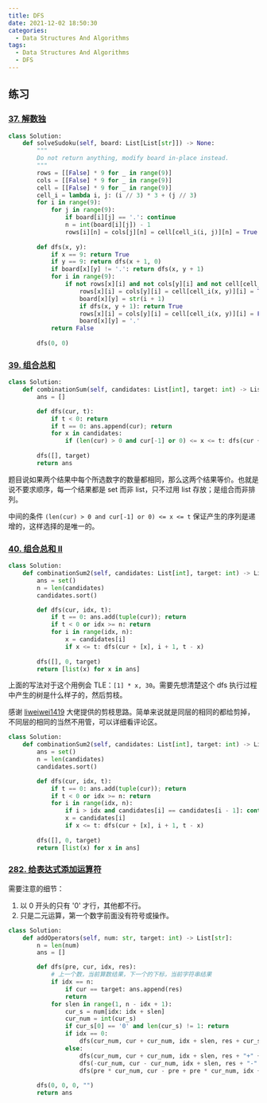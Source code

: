 ```yaml
---
title: DFS
date: 2021-12-02 18:50:30 
categories: 
  - Data Structures And Algorithms
tags: 
  - Data Structures And Algorithms
  - DFS
---
```


## 练习

### [37. 解数独](https://leetcode-cn.com/problems/sudoku-solver/)

```python lc37-1.py 
class Solution:
    def solveSudoku(self, board: List[List[str]]) -> None:
        """
        Do not return anything, modify board in-place instead.
        """
        rows = [[False] * 9 for _ in range(9)] 
        cols = [[False] * 9 for _ in range(9)] 
        cell = [[False] * 9 for _ in range(9)]
        cell_i = lambda i, j: (i // 3) * 3 + (j // 3)
        for i in range(9): 
            for j in range(9): 
                if board[i][j] == '.': continue 
                n = int(board[i][j]) - 1 
                rows[i][n] = cols[j][n] = cell[cell_i(i, j)][n] = True 
        
        def dfs(x, y): 
            if x == 9: return True 
            if y == 9: return dfs(x + 1, 0)
            if board[x][y] != '.': return dfs(x, y + 1) 
            for i in range(9): 
                if not rows[x][i] and not cols[y][i] and not cell[cell_i(x, y)][i]: 
                    rows[x][i] = cols[y][i] = cell[cell_i(x, y)][i] = True 
                    board[x][y] = str(i + 1) 
                    if dfs(x, y + 1): return True 
                    rows[x][i] = cols[y][i] = cell[cell_i(x, y)][i] = False 
                    board[x][y] = '.'
            return False 
        
        dfs(0, 0) 
```

### [39. 组合总和](https://leetcode-cn.com/problems/combination-sum/)

```python lc39-1.py
class Solution:
    def combinationSum(self, candidates: List[int], target: int) -> List[List[int]]:
        ans = [] 

        def dfs(cur, t): 
            if t < 0: return 
            if t == 0: ans.append(cur); return 
            for x in candidates: 
                if (len(cur) > 0 and cur[-1] or 0) <= x <= t: dfs(cur + [x], t - x)
        
        dfs([], target) 
        return ans 
```

题目说如果两个结果中每个所选数字的数量都相同，那么这两个结果等价。也就是说不要求顺序，每一个结果都是 set 而非 list，只不过用 list 存放；是组合而非排列。

中间的条件 `(len(cur) > 0 and cur[-1] or 0) <= x <= t` 保证产生的序列是递增的，这样选择的是唯一的。

### [40. 组合总和 II](https://leetcode-cn.com/problems/combination-sum-ii/)

```python lc40-tle-1.py
class Solution:
    def combinationSum2(self, candidates: List[int], target: int) -> List[List[int]]:
        ans = set() 
        n = len(candidates) 
        candidates.sort() 

        def dfs(cur, idx, t): 
            if t == 0: ans.add(tuple(cur)); return 
            if t < 0 or idx >= n: return 
            for i in range(idx, n): 
                x = candidates[i] 
                if x <= t: dfs(cur + [x], i + 1, t - x) 
        
        dfs([], 0, target) 
        return [list(x) for x in ans]
```

上面的写法对于这个用例会 TLE：`[1] * x, 30`。需要先想清楚这个 dfs 执行过程中产生的树是什么样子的，然后剪枝。

感谢 [liweiwei1419](https://leetcode-cn.com/problems/combination-sum-ii/solution/hui-su-suan-fa-jian-zhi-python-dai-ma-java-dai-m-3/) 大佬提供的剪枝思路。简单来说就是同层的相同的都给剪掉，不同层的相同的当然不用管，可以详细看评论区。

```python lc40-1.py
class Solution:
    def combinationSum2(self, candidates: List[int], target: int) -> List[List[int]]:
        ans = set() 
        n = len(candidates) 
        candidates.sort() 

        def dfs(cur, idx, t): 
            if t == 0: ans.add(tuple(cur)); return 
            if t < 0 or idx >= n: return 
            for i in range(idx, n): 
                if i > idx and candidates[i] == candidates[i - 1]: continue 
                x = candidates[i] 
                if x <= t: dfs(cur + [x], i + 1, t - x) 
        
        dfs([], 0, target) 
        return [list(x) for x in ans]
```

### [282. 给表达式添加运算符](https://leetcode-cn.com/problems/expression-add-operators/)

需要注意的细节：
1. 以 0 开头的只有 '0' 才行，其他都不行。
2. 只是二元运算，第一个数字前面没有符号或操作。

```python lc282-1.py
class Solution:
    def addOperators(self, num: str, target: int) -> List[str]:
        n = len(num) 
        ans = [] 

        def dfs(pre, cur, idx, res): 
            # 上一个数，当前算数结果，下一个的下标，当前字符串结果
            if idx == n: 
                if cur == target: ans.append(res) 
                return 
            for slen in range(1, n - idx + 1): 
                cur_s = num[idx: idx + slen] 
                cur_num = int(cur_s) 
                if cur_s[0] == '0' and len(cur_s) != 1: return 
                if idx == 0: 
                    dfs(cur_num, cur + cur_num, idx + slen, res + cur_s) 
                else: 
                    dfs(cur_num, cur + cur_num, idx + slen, res + "+" + cur_s) 
                    dfs(-cur_num, cur - cur_num, idx + slen, res + "-" + cur_s) 
                    dfs(pre * cur_num, cur - pre + pre * cur_num, idx + slen, res + "*" + cur_s) 
        
        dfs(0, 0, 0, "") 
        return ans 
```


